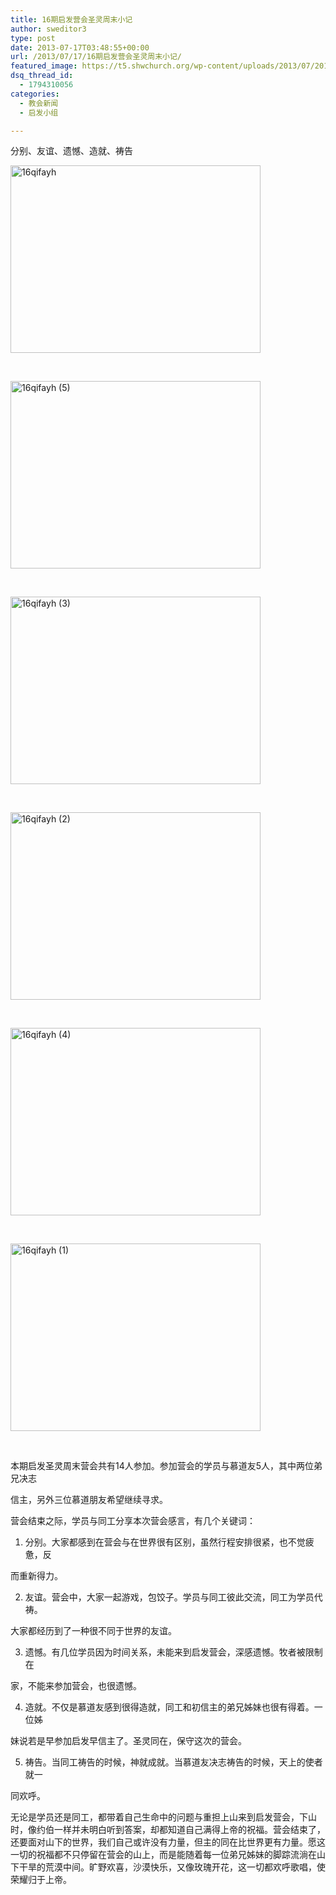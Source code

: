 ```yaml
---
title: 16期启发营会圣灵周末小记
author: sweditor3
type: post
date: 2013-07-17T03:48:55+00:00
url: /2013/07/17/16期启发营会圣灵周末小记/
featured_image: https://t5.shwchurch.org/wp-content/uploads/2013/07/20130717112753884-400x288.jpg
dsq_thread_id:
  - 1794310056
categories:
  - 教会新闻
  - 启发小组

---
```

分别、友谊、遗憾、造就、祷告

<!--more-->

<div id="gallery-1" class="gallery galleryid-1 default columns_1 gallery-columns-1  gallery-size-thumbnail ">
  <dl class="gallery-item gallery-startcol">
    <dt class="gallery-icon">
      <a href="https://t5.shwchurch.org/wp-content/uploads/2013/07/2013071711275997.JPG" title="16qifayh"> <img src="https://t5.shwchurch.org/wp-content/uploads/2013/07/2013071711275997.JPG" width="400" height="300" title="16qifayh" class="attachment-thumbnail" alt="16qifayh" /></a>
    </dt>
  </dl>
  
  <br class='clear' /> 
  
  <dl class="gallery-item gallery-startcol">
    <dt class="gallery-icon">
      <a href="https://t5.shwchurch.org/wp-content/uploads/2013/07/20130717112753884.JPG" title="16qifayh (5)"> <img src="https://t5.shwchurch.org/wp-content/uploads/2013/07/20130717112753884.JPG" width="400" height="300" title="16qifayh (5)" class="attachment-thumbnail" alt="16qifayh (5)" /></a>
    </dt>
  </dl>
  
  <br class='clear' /> 
  
  <dl class="gallery-item gallery-startcol">
    <dt class="gallery-icon">
      <a href="https://t5.shwchurch.org/wp-content/uploads/2013/07/2013071711274333.JPG" title="16qifayh (3)"> <img src="https://t5.shwchurch.org/wp-content/uploads/2013/07/2013071711274333.JPG" width="400" height="300" title="16qifayh (3)" class="attachment-thumbnail" alt="16qifayh (3)" /></a>
    </dt>
  </dl>
  
  <br class='clear' /> 
  
  <dl class="gallery-item gallery-startcol">
    <dt class="gallery-icon">
      <a href="https://t5.shwchurch.org/wp-content/uploads/2013/07/20130717112738813.JPG" title="16qifayh (2)"> <img src="https://t5.shwchurch.org/wp-content/uploads/2013/07/20130717112738813.JPG" width="400" height="300" title="16qifayh (2)" class="attachment-thumbnail" alt="16qifayh (2)" /></a>
    </dt>
  </dl>
  
  <br class='clear' /> 
  
  <dl class="gallery-item gallery-startcol">
    <dt class="gallery-icon">
      <a href="https://t5.shwchurch.org/wp-content/uploads/2013/07/20130717112748170.JPG" title="16qifayh (4)"> <img src="https://t5.shwchurch.org/wp-content/uploads/2013/07/20130717112748170.JPG" width="400" height="300" title="16qifayh (4)" class="attachment-thumbnail" alt="16qifayh (4)" /></a>
    </dt>
  </dl>
  
  <br class='clear' /> 
  
  <dl class="gallery-item gallery-startcol">
    <dt class="gallery-icon">
      <a href="https://t5.shwchurch.org/wp-content/uploads/2013/07/20130717112733558.JPG" title="16qifayh (1)"> <img src="https://t5.shwchurch.org/wp-content/uploads/2013/07/20130717112733558.JPG" width="400" height="300" title="16qifayh (1)" class="attachment-thumbnail" alt="16qifayh (1)" /></a>
    </dt>
  </dl>
  
  <br class='clear' />
</div>

<!-- file gallery output cached on 2019.04.08 @ 19:48:55-->

本期启发圣灵周末营会共有14人参加。参加营会的学员与慕道友5人，其中两位弟兄决志
  
信主，另外三位慕道朋友希望继续寻求。

营会结束之际，学员与同工分享本次营会感言，有几个关键词：

1. 分别。大家都感到在营会与在世界很有区别，虽然行程安排很紧，也不觉疲惫，反
  
而重新得力。

2. 友谊。营会中，大家一起游戏，包饺子。学员与同工彼此交流，同工为学员代祷。
  
大家都经历到了一种很不同于世界的友谊。

3. 遗憾。有几位学员因为时间关系，未能来到启发营会，深感遗憾。牧者被限制在
  
家，不能来参加营会，也很遗憾。
  
4. 造就。不仅是慕道友感到很得造就，同工和初信主的弟兄姊妹也很有得着。一位姊
  
妹说若是早参加启发早信主了。圣灵同在，保守这次的营会。

5. 祷告。当同工祷告的时候，神就成就。当慕道友决志祷告的时候，天上的使者就一
  
同欢呼。

无论是学员还是同工，都带着自己生命中的问题与重担上山来到启发营会，下山时，像约伯一样并未明白听到答案，却都知道自己满得上帝的祝福。营会结束了，还要面对山下的世界，我们自己或许没有力量，但主的同在比世界更有力量。愿这一切的祝福都不只停留在营会的山上，而是能随着每一位弟兄姊妹的脚踪流淌在山下干旱的荒漠中间。旷野欢喜，沙漠快乐，又像玫瑰开花，这一切都欢呼歌唱，使荣耀归于上帝。